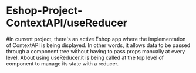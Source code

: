 ﻿# Eshop-Project-ContextAPI/useReducer
#In current project, there's an active Eshop app where the implementation of ContextAPI is being displayed. In other words, it allows data to be passed through a component tree without having to pass props manually at every level. About using useReducer,it is being called at the top level of component to manage its state with a reducer.
